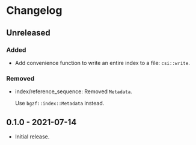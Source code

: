 # Changelog

## Unreleased

### Added

  * Add convenience function to write an entire index to a file: `csi::write`.

### Removed

  * index/reference_sequence: Removed `Metadata`.

    Use `bgzf::index::Metadata` instead.

## 0.1.0 - 2021-07-14

  * Initial release.
